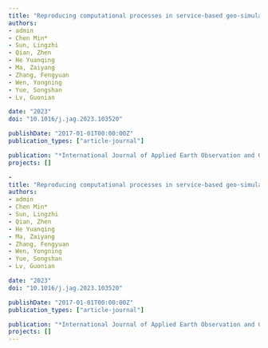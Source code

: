 ```yaml
---
title: "Reproducing computational processes in service-based geo-simulation experiments"
authors:
- admin
- Chen Min*
- Sun, Lingzhi
- Qian, Zhen
- He Yuanqing
- Ma, Zaiyang
- Zhang, Fengyuan
- Wen, Yongning
- Yue, Songshan
- Lv, Guonian

date: "2023"
doi: "10.1016/j.jag.2023.103520"

publishDate: "2017-01-01T00:00:00Z"
publication_types: ["article-journal"]

publication: "*International Journal of Applied Earth Observation and Geoinformation.* 124 (2023) 103520"
projects: []

-
title: "Reproducing computational processes in service-based geo-simulation experiments"
authors:
- admin
- Chen Min*
- Sun, Lingzhi
- Qian, Zhen
- He Yuanqing
- Ma, Zaiyang
- Zhang, Fengyuan
- Wen, Yongning
- Yue, Songshan
- Lv, Guonian

date: "2023"
doi: "10.1016/j.jag.2023.103520"

publishDate: "2017-01-01T00:00:00Z"
publication_types: ["article-journal"]

publication: "*International Journal of Applied Earth Observation and Geoinformation.* 124 (2023) 103520"
projects: []
---
```



